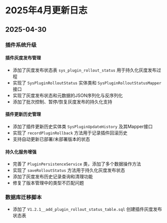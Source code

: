 # 2025年4月更新日志

## 2025-04-30

### 插件系统升级

#### 插件灰度发布管理

- 添加了灰度发布状态表 `sys_plugin_rollout_status` 用于持久化灰度发布过程
- 实现了 `SysPluginRolloutStatus` 实体类和 `SysPluginRolloutStatusMapper` 接口
- 实现了灰度发布状态和元数据的JSON序列化与反序列化
- 添加了批次控制、暂停/恢复灰度发布的持久化支持

#### 插件更新历史管理

- 添加了插件更新历史实体类 `SysPluginUpdateHistory` 及其Mapper接口
- 实现了 `recordPluginRollback` 方法用于记录插件回滚历史
- 支持自动更新已部署/未部署版本的状态

#### 持久化服务增强

- 完善了 `PluginPersistenceService` 类，添加了多个数据操作方法
- 实现了 `saveRolloutStatus` 方法用于持久化灰度发布状态
- 添加了灰度发布历史记录查询和清理功能
- 修复了版本管理中的类型不匹配问题

### 数据库迁移脚本

- 添加了 `V1.2.1__add_plugin_rollout_status_table.sql` 创建插件灰度发布状态表 